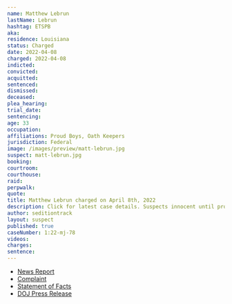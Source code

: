 ```yaml
---
name: Matthew Lebrun
lastName: Lebrun
hashtag: ETSPB
aka:
residence: Louisiana
status: Charged
date: 2022-04-08
charged: 2022-04-08
indicted:
convicted:
acquitted:
sentenced:
dismissed:
deceased:
plea_hearing:
trial_date:
sentencing:
age: 33
occupation:
affiliations: Proud Boys, Oath Keepers
jurisdiction: Federal
image: /images/preview/matt-lebrun.jpg
suspect: matt-lebrun.jpg
booking:
courtroom:
courthouse:
raid:
perpwalk:
quote:
title: Matthew Lebrun charged on April 8th, 2022
description: Click for latest case details. Suspects innocent until proven guilty.
author: seditiontrack
layout: suspect
published: true
caseNumber: 1:22-mj-78
videos:
charges:
sentence:
---
```


- [News Report](https://www.wtsp.com/article/news/crime/steven-miles-florida-jan-6-capitol-riot/67-f7854f44-8475-48b8-bb71-034c1d956d8e)
- [Complaint](https://www.justice.gov/usao-dc/case-multi-defendant/file/1494286/download)
- [Statement of Facts](https://www.justice.gov/usao-dc/case-multi-defendant/file/1494291/download)
- [DOJ Press Release](https://www.justice.gov/usao-dc/pr/florida-man-arrested-charges-assault-law-enforcement-officers-during-jan-6-capitol-breach)
